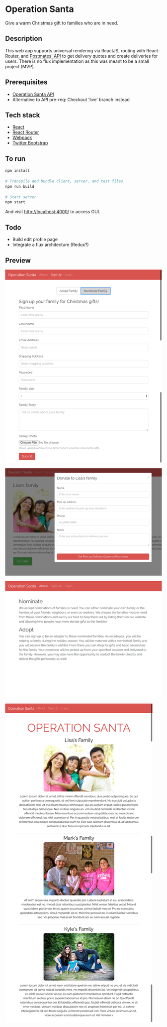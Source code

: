 # Operation Santa
Give a warm Christmas gift to families who are in need.

## Description
This web app supports universal rendering via ReactJS, routing with React-Router, and [Postmates' API](https://postmates.com/developer/docs) to get delivery quotes and create deliveries for users. There is no flux implementation as this was meant to be a small project (MVP).

## Prerequisites
- [Operation Santa API](https://github.com/phchung/API-Operation-Santa)
- Alternative to API pre-req: Checkout 'live' branch instead

## Tech stack
- [React](https://github.com/facebook/react)
- [React Router](https://github.com/ReactTraining/react-router)
- [Webpack](https://github.com/webpack/webpack)
- [Twitter Bootstrap](https://github.com/twbs/bootstrap)

## To run

```sh
npm install

# Transpile and bundle client, server, and test files
npm run build

# Start server
npm start
```

And visit <http://localhost:4000/> to access GUI.

## Todo
- Build edit profile page
- Integrate a flux architecture (Redux?)

## Preview

![Example1](./extra/signup.png)

![Example2](./extra/donate.png)

![Example3](./extra/about.png)

![Example4](./extra/landing.png)